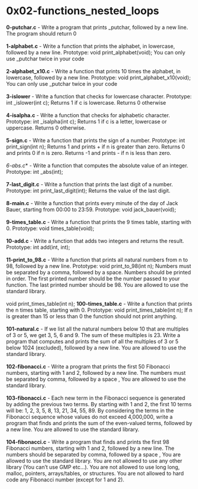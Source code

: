 # 0x02-functions_nested_loops<br/>
**0-putchar.c** - Write a program that prints _putchar, followed by a new line. The program should return 0<br/><br/>
**1-alphabet.c** - Write a function that prints the alphabet, in lowercase, followed by a new line. Prototype: void print_alphabet(void); You can only use _putchar twice in your code<br/><br/>
**2-alphabet_x10.c** - Write a function that prints 10 times the alphabet, in lowercase, followed by a new line. Prototype: void print_alphabet_x10(void); You can only use _putchar twice in your code<br/><br/>
**3-islower** - Write a function that checks for lowercase character. Prototype: int _islower(int c); Returns 1 if c is lowercase. Returns 0 otherwise<br/><br/>
**4-isalpha.c** - Write a function that checks for alphabetic character. Prototype: int _isalpha(int c); Returns 1 if c is a letter, lowercase or uppercase. Returns 0 otherwise.<br/><br/>
**5-sign.c** - Write a function that prints the sign of a number. Prototype: int print_sign(int n); Returns 1 and prints + if n is greater than zero. Returns 0 and prints 0 if n is zero. Returns -1 and prints - if n is less than zero.<br/><br/>
*6-abs.c** - Write a function that computes the absolute value of an integer. Prototype: int _abs(int);<br/><br/>
**7-last_digit.c** - Write a function that prints the last digit of a number. Prototype: int print_last_digit(int); Returns the value of the last digit.<br/><br/>
**8-main.c** - Write a function that prints every minute of the day of Jack Bauer, starting from 00:00 to 23:59. Prototype: void jack_bauer(void);<br/><br/>
**9-times_table.c** - Write a function that prints the 9 times table, starting with 0. Prototype: void times_table(void);<br/><br/>
**10-add.c** - Write a function that adds two integers and returns the result. Prototype: int add(int, int);<br/><br/>
**11-print_to_98.c** - Write a function that prints all natural numbers from n to 98, followed by a new line. Prototype: void print_to_98(int n); Numbers must be separated by a comma, followed by a space. Numbers should be printed in order. The first printed number should be the number passed to your function. The last printed number should be 98. You are allowed to use the standard library.<br/><br/>
void print_times_table(int n);
**100-times_table.c** - Write a function that prints the n times table, starting with 0. Prototype: void print_times_table(int n); If n is greater than 15 or less than 0 the function should not print anything.<br/><br/>
**101-natural.c** - If we list all the natural numbers below 10 that are multiples of 3 or 5, we get 3, 5, 6 and 9. The sum of these multiples is 23. Write a program that computes and prints the sum of all the multiples of 3 or 5 below 1024 (excluded), followed by a new line. You are allowed to use the standard library.<br/><br/>
**102-fibonacci.c** - Write a program that prints the first 50 Fibonacci numbers, starting with 1 and 2, followed by a new line. The numbers must be separated by comma, followed by a space , You are allowed to use the standard library.<br/><br/>
**103-fibonacci.c** - Each new term in the Fibonacci sequence is generated by adding the previous two terms. By starting with 1 and 2, the first 10 terms will be: 1, 2, 3, 5, 8, 13, 21, 34, 55, 89. By considering the terms in the Fibonacci sequence whose values do not exceed 4,000,000, write a program that finds and prints the sum of the even-valued terms, followed by a new line. You are allowed to use the standard library.<br/><br/>
**104-fibonacci.c** - Write a program that finds and prints the first 98 Fibonacci numbers, starting with 1 and 2, followed by a new line. The numbers should be separated by comma, followed by a space , You are allowed to use the standard library. You are not allowed to use any other library (You can’t use GMP etc…). You are not allowed to use long long, malloc, pointers, arrays/tables, or structures. You are not allowed to hard code any Fibonacci number (except for 1 and 2).<br/><br/>
